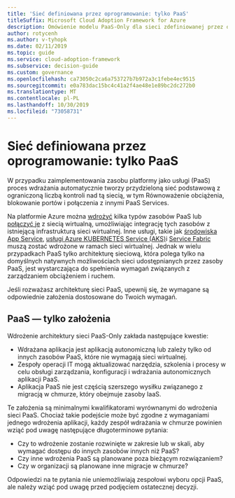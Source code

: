 ```yaml
---
title: 'Sieć definiowana przez oprogramowanie: tylko PaaS'
titleSuffix: Microsoft Cloud Adoption Framework for Azure
description: Omówienie modelu PaaS-Only dla sieci zdefiniowanej przez oprogramowanie w chmurze.
author: rotycenh
ms.author: v-tyhopk
ms.date: 02/11/2019
ms.topic: guide
ms.service: cloud-adoption-framework
ms.subservice: decision-guide
ms.custom: governance
ms.openlocfilehash: ca73050c2ca6a753727b7b972a3c1febe4ec9515
ms.sourcegitcommit: e0a783dac15bc4c41a2f4ae48e1e89bc2dc272b0
ms.translationtype: MT
ms.contentlocale: pl-PL
ms.lasthandoff: 10/30/2019
ms.locfileid: "73058731"
---
```

# <a name="software-defined-networking-paas-only"></a>Sieć definiowana przez oprogramowanie: tylko PaaS

W przypadku zaimplementowania zasobu platformy jako usługi (PaaS) proces wdrażania automatycznie tworzy przydzieloną sieć podstawową z ograniczoną liczbą kontroli nad tą siecią, w tym Równoważenie obciążenia, blokowanie portów i połączenia z innymi PaaS Services.

Na platformie Azure można [wdrożyć](https://docs.microsoft.com/azure/virtual-network/virtual-network-for-azure-services) kilka typów zasobów PaaS lub [połączyć je](https://docs.microsoft.com/azure/virtual-network/virtual-network-service-endpoints-overview) z siecią wirtualną, umożliwiając integrację tych zasobów z istniejącą infrastrukturą sieci wirtualnej. Inne usługi, takie jak [środowiska App Service](https://docs.microsoft.com/azure/app-service/environment/intro), [usługi Azure KUBERNETES Service (AKS)](https://docs.microsoft.com/azure/aks/intro-kubernetes)i [Service Fabric](https://docs.microsoft.com/azure/service-fabric/service-fabric-overview) muszą zostać wdrożone w ramach sieci wirtualnej. Jednak w wielu przypadkach PaaS tylko architekturę sieciową, która polega tylko na domyślnych natywnych możliwościach sieci udostępnianych przez zasoby PaaS, jest wystarczająca do spełnienia wymagań związanych z zarządzaniem obciążeniem i ruchem.

Jeśli rozważasz architekturę sieci PaaS, upewnij się, że wymagane są odpowiednie założenia dostosowane do Twoich wymagań.

## <a name="paas-only-assumptions"></a>PaaS — tylko założenia

Wdrożenie architektury sieci PaaS-Only zakłada następujące kwestie:

- Wdrażana aplikacja jest aplikacją autonomiczną lub zależy tylko od innych zasobów PaaS, które nie wymagają sieci wirtualnej.
- Zespoły operacji IT mogą aktualizować narzędzia, szkolenia i procesy w celu obsługi zarządzania, konfiguracji i wdrażania autonomicznych aplikacji PaaS.
- Aplikacja PaaS nie jest częścią szerszego wysiłku związanego z migracją w chmurze, który obejmuje zasoby IaaS.

Te założenia są minimalnymi kwalifikatorami wyrównanymi do wdrożenia sieci PaaS. Chociaż takie podejście może być zgodne z wymaganiami jednego wdrożenia aplikacji, każdy zespół wdrażania w chmurze powinien wziąć pod uwagę następujące długoterminowe pytania:

- Czy to wdrożenie zostanie rozwinięte w zakresie lub w skali, aby wymagać dostępu do innych zasobów innych niż PaaS?
- Czy inne wdrożenia PaaS są planowane poza bieżącym rozwiązaniem?
- Czy w organizacji są planowane inne migracje w chmurze?

Odpowiedzi na te pytania nie uniemożliwiają zespołowi wyboru opcji PaaS, ale należy wziąć pod uwagę przed podjęciem ostatecznej decyzji.

